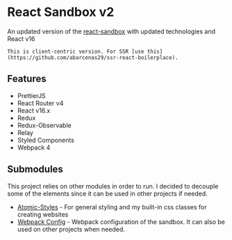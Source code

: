 # React Sandbox v2

An updated version of the [react-sandbox](https://github.com/abarcenas29/react-sandbox) with updated technologies and React v16

```
This is client-centric version. For SSR [use this](https://github.com/abarcenas29/ssr-react-boilerplace).
```

## Features

* PrettierJS
* React Router v4
* React v16.x
* Redux
* Redux-Observable
* Relay
* Styled Components
* Webpack 4

## Submodules

This project relies on other modules in order to run. I decided to decouple some of the elements since it can be used in other projects if needed.

* [Atomic-Styles](https://github.com/abarcenas29/atomic_classes) - For general styling and my built-in css classes for creating websites
* [Webpack Config](https://github.com/abarcenas29/sandbox-webpack) - Webpack configuration of the sandbox. It can also be used on other projects when needed.
